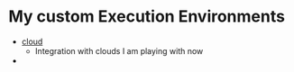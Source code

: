 # My custom Execution Environments


- [cloud](./cloud/README.md)
  - Integration with clouds I am playing with now
- 